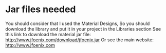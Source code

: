 # Jar files needed
You should consider that I used the Material Designs, So you should download the library and put it in your project in the Libraries section
See this link to download the material jar file: http://www.jfoenix.com/download/jfoenix.jar
Or see the main website: http://www.jfoenix.com
